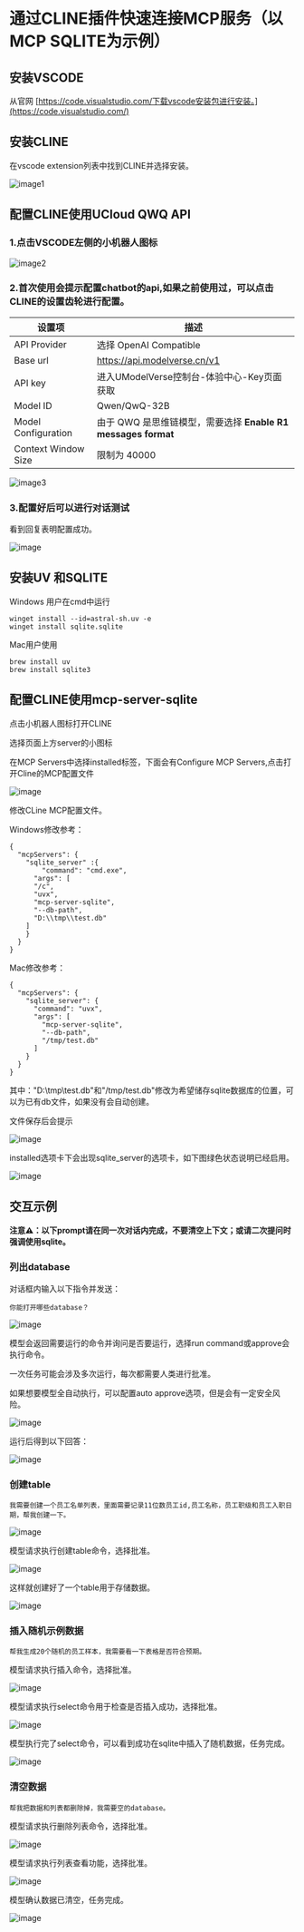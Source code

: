 # 通过CLINE插件快速连接MCP服务（以MCP SQLITE为示例）

## 安装VSCODE

从官网 [https://code.visualstudio.com/下载vscode安装包进行安装。](https://code.visualstudio.com/)

## 安装CLINE

在vscode extension列表中找到CLINE并选择安装。

![image1](https://www-s.ucloud.cn/2025/04/a2f325d3afe05070ee59d10319d5e0f3_1744219330796.png)

## 配置CLINE使用UCloud QWQ API

### 1.点击VSCODE左侧的小机器人图标

![image2](https://www-s.ucloud.cn/2025/04/7476289be66d52f95188a9685ad96a2b_1744368546129.png)

### 2.首次使用会提示配置chatbot的api,如果之前使用过，可以点击CLINE的设置齿轮进行配置。

| 设置项                     | 描述                                                                 |
|---------------------------|---------------------------------------------------------------------|
| API Provider              | 选择 OpenAI Compatible                                              |
| Base url|  https://api.modelverse.cn/v1                                          |
|API key|  进入UModelVerse控制台-体验中心-Key页面获取                                          |
|Model ID | Qwen/QwQ-32B                                           |
| Model Configuration       | 由于 QWQ 是思维链模型，需要选择 **Enable R1 messages format**        |
| Context Window Size       | 限制为 40000                                                         |


![image3](https://www-s.ucloud.cn/2025/04/8fdd8534ac59221dda1debf068c4ba4b_1744219330789.png)

### 3.配置好后可以进行对话测试

看到回复表明配置成功。

![image](https://www-s.ucloud.cn/2025/04/8b3e8cd2ec7a1ac4524291d8fa54d53f_1744219330788.png)

## 安装UV 和SQLITE

Windows 用户在cmd中运行

```
winget install --id=astral-sh.uv -e
winget install sqlite.sqlite
```
 
Mac用户使用

```
brew install uv
brew install sqlite3
```
 
## 配置CLINE使用mcp-server-sqlite

点击小机器人图标打开CLINE

选择页面上方server的小图标

在MCP Servers中选择installed标签，下面会有Configure MCP Servers,点击打开Cline的MCP配置文件

![image](https://www-s.ucloud.cn/2025/04/44185ccda7bfdf90d52ef8fef4421077_1744219330785.png)

修改CLine MCP配置文件。

Windows修改参考：

```
{
  "mcpServers": {
    "sqlite_server" :{
        "command": "cmd.exe",
      "args": [
      "/c",
      "uvx",
      "mcp-server-sqlite",
      "--db-path",
      "D:\\tmp\\test.db"
    ]
    }
  }
}
```
 
Mac修改参考：

```
{
  "mcpServers": {
    "sqlite_server": {
      "command": "uvx",
      "args": [
        "mcp-server-sqlite",
        "--db-path",
        "/tmp/test.db"
      ]
    }
  }
}
```
 
其中："D:\\tmp\\test.db"和"/tmp/test.db"修改为希望储存sqlite数据库的位置，可以为已有db文件，如果没有会自动创建。

文件保存后会提示

![image](https://www-s.ucloud.cn/2025/04/32c28070c025c1cc183861dbc337a3e1_1744219330783.png)

installed选项卡下会出现sqlite_server的选项卡，如下图绿色状态说明已经启用。

![image](https://www-s.ucloud.cn/2025/04/7faa7486521eed8cc82ea77d94063940_1744219330782.png)


## 交互示例

**注意⚠️：以下prompt请在同一次对话内完成，不要清空上下文；或请二次提问时强调使用sqlite。**
### 列出database

对话框内输入以下指令并发送：

```
你能打开哪些database？
```
 
![image](https://www-s.ucloud.cn/2025/04/2c6abb7f8542c6f9be6d45c775d62135_1744219330781.png)

模型会返回需要运行的命令并询问是否要运行，选择run command或approve会执行命令。

一次任务可能会涉及多次运行，每次都需要人类进行批准。

如果想要模型全自动执行，可以配置auto approve选项，但是会有一定安全风险。

![image](https://www-s.ucloud.cn/2025/04/8b668dd4878c8fa917ba87db031acdc9_1744219330780.png)

运行后得到以下回答：

![image](https://www-s.ucloud.cn/2025/04/cc2c2543be0cb3505b98b91cd2d8e951_1744219330777.png)

### 创建table

```
我需要创建一个员工名单列表，里面需要记录11位数员工id,员工名称，员工职级和员工入职日期，帮我创建一下。
```
 
![image](https://www-s.ucloud.cn/2025/04/dbd7b094eb5e5b287c23cdf2b184e70b_1744219330774.png)

模型请求执行创建table命令，选择批准。

![image](https://www-s.ucloud.cn/2025/04/e83241b4c15d0c0b9df838ecc149d5d7_1744219330773.png)

这样就创建好了一个table用于存储数据。

![image](https://www-s.ucloud.cn/2025/04/8256f8993e00f06210cfb50ef737e75a_1744219330770.png)

### 插入随机示例数据

```
帮我生成20个随机的员工样本，我需要看一下表格是否符合预期。
```
 
模型请求执行插入命令，选择批准。

![image](https://www-s.ucloud.cn/2025/04/59197da0e18d784151756c8d352b27ad_1744219330766.png)

模型请求执行select命令用于检查是否插入成功，选择批准。

![image](https://www-s.ucloud.cn/2025/04/b7cf5bb4f815d83e2b9ed5457c1b055b_1744219330763.png)

模型执行完了select命令，可以看到成功在sqlite中插入了随机数据，任务完成。

![image](https://www-s.ucloud.cn/2025/04/53081111a50301871aa4044f41767a39_1744219330755.png)



### 清空数据

```
帮我把数据和列表都删除掉，我需要空的database。
```
 
模型请求执行删除列表命令，选择批准。

![image](https://www-s.ucloud.cn/2025/04/ea73eba196390170b4fa0e27039baedf_1744219330752.png)

模型请求执行列表查看功能，选择批准。

![image](https://www-s.ucloud.cn/2025/04/08e19e2605acfc11e2c29504a82dad2f_1744219330746.png)

模型确认数据已清空，任务完成。

![image](https://www-s.ucloud.cn/2025/04/2244261dd3c25c7cc948c69328c9ead0_1744219330742.png)




